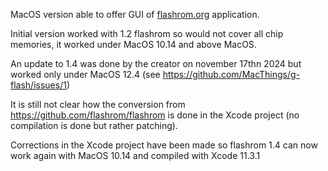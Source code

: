 MacOS version able to offer GUI of [flashrom.org](https://www.flashrom.org/) application.

Initial version worked with 1.2 flashrom so would not cover all chip memories, it worked under MacOS 10.14 and above MacOS.

An update to 1.4 was done by the creator on november 17thn 2024 but worked only under MacOS 12.4 (see https://github.com/MacThings/g-flash/issues/1)

It is still not clear how the conversion from https://github.com/flashrom/flashrom is done in the Xcode project (no compilation is done but rather patching).

Corrections in the Xcode project have been made so flashrom 1.4 can now work again with MacOS 10.14 and compiled with Xcode 11.3.1
